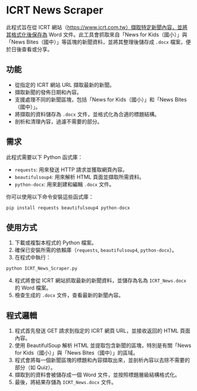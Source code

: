 # ICRT News Scraper

此程式旨在從 ICRT 網站（https://www.icrt.com.tw）擷取特定新聞內容，並將其格式化後保存為 Word 文件。此工具會抓取來自「News for Kids（國小）」與「News Bites（國中）」等區塊的新聞資料，並將其整理後儲存成 `.docx` 檔案，便於日後查看或分享。

## 功能

- 從指定的 ICRT 網站 URL 擷取最新的新聞。
- 擷取新聞的發佈日期和內容。
- 支援處理不同的新聞區塊，包括「News for Kids（國小）」和「News Bites（國中）」。
- 將擷取的資料儲存為 `.docx` 文件，並格式化為合適的標題結構。
- 剖析和清理內容，過濾不需要的部分。

## 需求

此程式需要以下 Python 函式庫：

- `requests`: 用來發送 HTTP 請求並獲取網頁內容。
- `beautifulsoup4`: 用來解析 HTML 頁面並擷取所需資料。
- `python-docx`: 用來創建和編輯 `.docx` 文件。

你可以使用以下命令安裝這些函式庫：

```bash
pip install requests beautifulsoup4 python-docx
```

## 使用方式

1. 下載或複製本程式的 Python 檔案。
2. 確保已安裝所需的依賴庫（`requests`, `beautifulsoup4`, `python-docx`）。
3. 在程式中執行：

```bash
python ICRT_News_Scraper.py
```

4. 程式將會從 ICRT 網站抓取最新的新聞資料，並儲存為名為 `ICRT_News.docx` 的 Word 檔案。
5. 檢查生成的 `.docx` 文件，查看最新的新聞內容。

## 程式邏輯

1. 程式首先發送 GET 請求到指定的 ICRT 網頁 URL，並接收返回的 HTML 頁面內容。
2. 使用 BeautifulSoup 解析 HTML 並提取包含新聞的區塊，特別是有關「News for Kids（國小）」與「News Bites（國中）」的區域。
3. 程式會將每一個新聞區塊的標題和內容擷取出來，並剖析內容以去除不需要的部分（如 Quiz）。
4. 擷取到的資料會被儲存成一個 Word 文件，並按照標題層級結構格式化。
5. 最後，將結果存儲為 `ICRT_News.docx` 文件。
